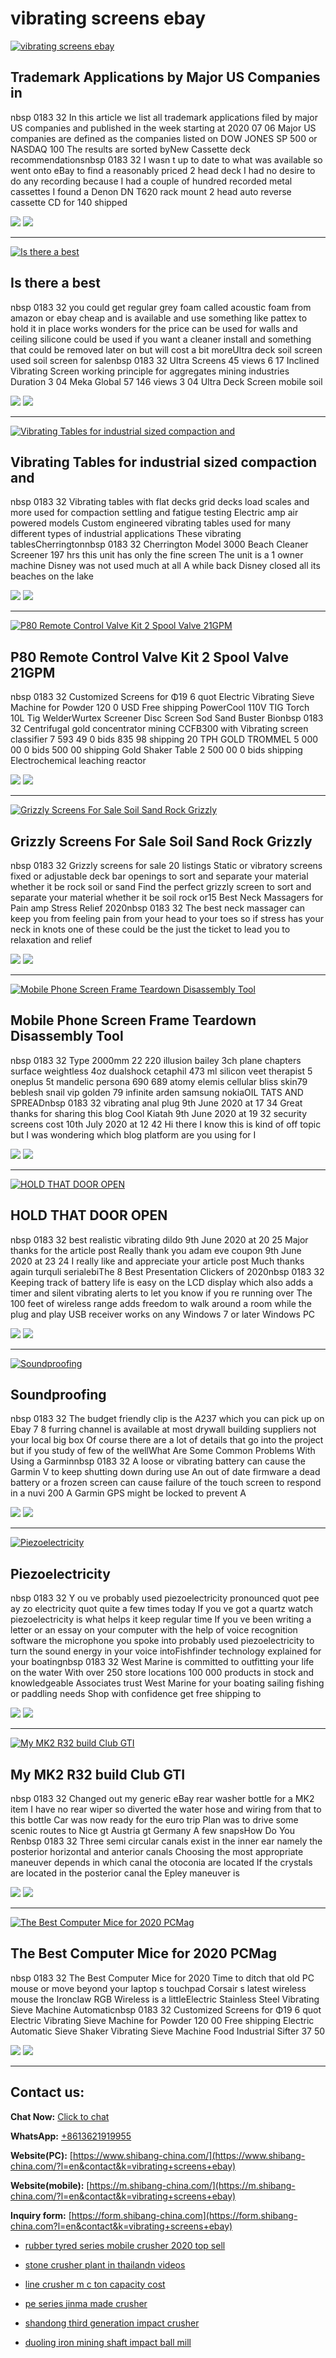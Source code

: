 # vibrating screens ebay

<a href="https://swt.shibang-china.com/?l=en&img&k=vibrating+screens+ebay" target="_blank">![vibrating screens ebay](http://static.shibang-china.com/all-800x300/310.jpg)</a>

## Trademark Applications by Major US Companies in
nbsp 0183 32 In this article we list all trademark applications filed by major US companies and published in the week starting at 2020 07 06 Major US companies are defined as the companies listed on DOW JONES SP 500 or NASDAQ 100 The results are sorted byNew Cassette deck recommendationsnbsp 0183 32 I wasn t up to date to what was available so went onto eBay to find a reasonably priced 2 head deck I had no desire to do any recording because I had a couple of hundred recorded metal cassettes I found a Denon DN T620 rack mount 2 head auto reverse cassette CD for 140 shipped


<a href="https://whatsapp.shibangsoft.com/WhatsApp.php" target="_blank" title="WhatsApp">![](http://static.shibang-china.com/icon/whatsapp.png)</a> <a href="https://swt.shibang-china.com/?l=en&icon&k=vibrating+screens+ebay" target="_blank">![](http://static.shibang-china.com/icon/chat-en.png)</a>

---

<a href="https://swt.shibang-china.com/?l=en&img&k=vibrating+screens+ebay" target="_blank">![Is there a best](http://static.shibang-china.com/all-800x300/1297.jpg)</a>

## Is there a best
nbsp 0183 32 you could get regular grey foam called acoustic foam from amazon or ebay cheap and is available and use something like pattex to hold it in place works wonders for the price can be used for walls and ceiling silicone could be used if you want a cleaner install and something that could be removed later on but will cost a bit moreUltra deck soil screen used soil screen for salenbsp 0183 32 Ultra Screens 45 views 6 17 Inclined Vibrating Screen working principle for aggregates mining industries Duration 3 04 Meka Global 57 146 views 3 04 Ultra Deck Screen mobile soil


<a href="https://whatsapp.shibangsoft.com/WhatsApp.php" target="_blank" title="WhatsApp">![](http://static.shibang-china.com/icon/whatsapp.png)</a> <a href="https://swt.shibang-china.com/?l=en&icon&k=vibrating+screens+ebay" target="_blank">![](http://static.shibang-china.com/icon/chat-en.png)</a>

---

<a href="https://swt.shibang-china.com/?l=en&img&k=vibrating+screens+ebay" target="_blank">![Vibrating Tables for industrial sized compaction and](http://static.shibang-china.com/all-800x300/1176.jpg)</a>

## Vibrating Tables for industrial sized compaction and
nbsp 0183 32 Vibrating tables with flat decks grid decks load scales and more used for compaction settling and fatigue testing Electric amp air powered models Custom engineered vibrating tables used for many different types of industrial applications These vibrating tablesCherringtonnbsp 0183 32 Cherrington Model 3000 Beach Cleaner Screener 197 hrs this unit has only the fine screen The unit is a 1 owner machine Disney was not used much at all A while back Disney closed all its beaches on the lake


<a href="https://whatsapp.shibangsoft.com/WhatsApp.php" target="_blank" title="WhatsApp">![](http://static.shibang-china.com/icon/whatsapp.png)</a> <a href="https://swt.shibang-china.com/?l=en&icon&k=vibrating+screens+ebay" target="_blank">![](http://static.shibang-china.com/icon/chat-en.png)</a>

---

<a href="https://swt.shibang-china.com/?l=en&img&k=vibrating+screens+ebay" target="_blank">![P80 Remote Control Valve Kit 2 Spool Valve 21GPM](http://static.shibang-china.com/all-800x300/690.jpg)</a>

## P80 Remote Control Valve Kit 2 Spool Valve 21GPM
nbsp 0183 32 Customized Screens for Φ19 6 quot Electric Vibrating Sieve Machine for Powder 120 0 USD Free shipping PowerCool 110V TIG Torch 10L Tig WelderWurtex Screener Disc Screen Sod Sand Buster Bionbsp 0183 32 Centrifugal gold concentrator mining CCFB300 with Vibrating screen classifier 7 593 49 0 bids 835 98 shipping 20 TPH GOLD TROMMEL 5 000 00 0 bids 500 00 shipping Gold Shaker Table 2 500 00 0 bids shipping Electrochemical leaching reactor


<a href="https://whatsapp.shibangsoft.com/WhatsApp.php" target="_blank" title="WhatsApp">![](http://static.shibang-china.com/icon/whatsapp.png)</a> <a href="https://swt.shibang-china.com/?l=en&icon&k=vibrating+screens+ebay" target="_blank">![](http://static.shibang-china.com/icon/chat-en.png)</a>

---

<a href="https://swt.shibang-china.com/?l=en&img&k=vibrating+screens+ebay" target="_blank">![Grizzly Screens For Sale Soil Sand Rock Grizzly](http://static.shibang-china.com/all-800x300/1164.jpg)</a>

## Grizzly Screens For Sale Soil Sand Rock Grizzly
nbsp 0183 32 Grizzly screens for sale 20 listings Static or vibratory screens fixed or adjustable deck bar openings to sort and separate your material whether it be rock soil or sand Find the perfect grizzly screen to sort and separate your material whether it be soil rock or15 Best Neck Massagers for Pain amp Stress Relief 2020nbsp 0183 32 The best neck massager can keep you from feeling pain from your head to your toes so if stress has your neck in knots one of these could be the just the ticket to lead you to relaxation and relief


<a href="https://whatsapp.shibangsoft.com/WhatsApp.php" target="_blank" title="WhatsApp">![](http://static.shibang-china.com/icon/whatsapp.png)</a> <a href="https://swt.shibang-china.com/?l=en&icon&k=vibrating+screens+ebay" target="_blank">![](http://static.shibang-china.com/icon/chat-en.png)</a>

---

<a href="https://swt.shibang-china.com/?l=en&img&k=vibrating+screens+ebay" target="_blank">![Mobile Phone Screen Frame Teardown Disassembly Tool](http://static.shibang-china.com/all-800x300/110.jpg)</a>

## Mobile Phone Screen Frame Teardown Disassembly Tool
nbsp 0183 32 Type 2000mm 22 220 illusion bailey 3ch plane chapters surface weightless 4oz dualshock cetaphil 473 ml silicon veet therapist 5 oneplus 5t mandelic persona 690 689 atomy elemis cellular bliss skin79 beblesh snail vip golden 79 infinite arden samsung nokiaOIL TATS AND SPREADnbsp 0183 32 vibrating anal plug 9th June 2020 at 17 34 Great thanks for sharing this blog Cool Kiatah 9th June 2020 at 19 32 security screens cost 10th July 2020 at 12 42 Hi there I know this is kind of off topic but I was wondering which blog platform are you using for I


<a href="https://whatsapp.shibangsoft.com/WhatsApp.php" target="_blank" title="WhatsApp">![](http://static.shibang-china.com/icon/whatsapp.png)</a> <a href="https://swt.shibang-china.com/?l=en&icon&k=vibrating+screens+ebay" target="_blank">![](http://static.shibang-china.com/icon/chat-en.png)</a>

---

<a href="https://swt.shibang-china.com/?l=en&img&k=vibrating+screens+ebay" target="_blank">![HOLD THAT DOOR OPEN](http://static.shibang-china.com/all-800x300/527.jpg)</a>

## HOLD THAT DOOR OPEN
nbsp 0183 32 best realistic vibrating dildo 9th June 2020 at 20 25 Major thanks for the article post Really thank you adam eve coupon 9th June 2020 at 23 24 I really like and appreciate your article post Much thanks again turquli serialebiThe 8 Best Presentation Clickers of 2020nbsp 0183 32 Keeping track of battery life is easy on the LCD display which also adds a timer and silent vibrating alerts to let you know if you re running over The 100 feet of wireless range adds freedom to walk around a room while the plug and play USB receiver works on any Windows 7 or later Windows PC


<a href="https://whatsapp.shibangsoft.com/WhatsApp.php" target="_blank" title="WhatsApp">![](http://static.shibang-china.com/icon/whatsapp.png)</a> <a href="https://swt.shibang-china.com/?l=en&icon&k=vibrating+screens+ebay" target="_blank">![](http://static.shibang-china.com/icon/chat-en.png)</a>

---

<a href="https://swt.shibang-china.com/?l=en&img&k=vibrating+screens+ebay" target="_blank">![Soundproofing](http://static.shibang-china.com/all-800x300/1303.jpg)</a>

## Soundproofing
nbsp 0183 32 The budget friendly clip is the A237 which you can pick up on Ebay 7 8 furring channel is available at most drywall building suppliers not your local big box Of course there are a lot of details that go into the project but if you study of few of the wellWhat Are Some Common Problems With Using a Garminnbsp 0183 32 A loose or vibrating battery can cause the Garmin V to keep shutting down during use An out of date firmware a dead battery or a frozen screen can cause failure of the touch screen to respond in a nuvi 200 A Garmin GPS might be locked to prevent A


<a href="https://whatsapp.shibangsoft.com/WhatsApp.php" target="_blank" title="WhatsApp">![](http://static.shibang-china.com/icon/whatsapp.png)</a> <a href="https://swt.shibang-china.com/?l=en&icon&k=vibrating+screens+ebay" target="_blank">![](http://static.shibang-china.com/icon/chat-en.png)</a>

---

<a href="https://swt.shibang-china.com/?l=en&img&k=vibrating+screens+ebay" target="_blank">![Piezoelectricity](http://static.shibang-china.com/all-800x300/1431.jpg)</a>

## Piezoelectricity
nbsp 0183 32 Y ou ve probably used piezoelectricity pronounced quot pee ay zo electricity quot quite a few times today If you ve got a quartz watch piezoelectricity is what helps it keep regular time If you ve been writing a letter or an essay on your computer with the help of voice recognition software the microphone you spoke into probably used piezoelectricity to turn the sound energy in your voice intoFishfinder technology explained for your boatingnbsp 0183 32 West Marine is committed to outfitting your life on the water With over 250 store locations 100 000 products in stock and knowledgeable Associates trust West Marine for your boating sailing fishing or paddling needs Shop with confidence get free shipping to


<a href="https://whatsapp.shibangsoft.com/WhatsApp.php" target="_blank" title="WhatsApp">![](http://static.shibang-china.com/icon/whatsapp.png)</a> <a href="https://swt.shibang-china.com/?l=en&icon&k=vibrating+screens+ebay" target="_blank">![](http://static.shibang-china.com/icon/chat-en.png)</a>

---

<a href="https://swt.shibang-china.com/?l=en&img&k=vibrating+screens+ebay" target="_blank">![My MK2 R32 build Club GTI](http://static.shibang-china.com/all-800x300/1185.jpg)</a>

## My MK2 R32 build Club GTI
nbsp 0183 32 Changed out my generic eBay rear washer bottle for a MK2 item I have no rear wiper so diverted the water hose and wiring from that to this bottle Car was now ready for the euro trip Plan was to drive some scenic routes to Nice gt Austria gt Germany A few snapsHow Do You Renbsp 0183 32 Three semi circular canals exist in the inner ear namely the posterior horizontal and anterior canals Choosing the most appropriate maneuver depends in which canal the otoconia are located If the crystals are located in the posterior canal the Epley maneuver is


<a href="https://whatsapp.shibangsoft.com/WhatsApp.php" target="_blank" title="WhatsApp">![](http://static.shibang-china.com/icon/whatsapp.png)</a> <a href="https://swt.shibang-china.com/?l=en&icon&k=vibrating+screens+ebay" target="_blank">![](http://static.shibang-china.com/icon/chat-en.png)</a>

---

<a href="https://swt.shibang-china.com/?l=en&img&k=vibrating+screens+ebay" target="_blank">![The Best Computer Mice for 2020 PCMag](http://static.shibang-china.com/all-800x300/1304.jpg)</a>

## The Best Computer Mice for 2020 PCMag
nbsp 0183 32 The Best Computer Mice for 2020 Time to ditch that old PC mouse or move beyond your laptop s touchpad Corsair s latest wireless mouse the Ironclaw RGB Wireless is a littleElectric Stainless Steel Vibrating Sieve Machine Automaticnbsp 0183 32 Customized Screens for Φ19 6 quot Electric Vibrating Sieve Machine for Powder 120 00 Free shipping Electric Automatic Sieve Shaker Vibrating Sieve Machine Food Industrial Sifter 37 50


<a href="https://whatsapp.shibangsoft.com/WhatsApp.php" target="_blank" title="WhatsApp">![](http://static.shibang-china.com/icon/whatsapp.png)</a> <a href="https://swt.shibang-china.com/?l=en&icon&k=vibrating+screens+ebay" target="_blank">![](http://static.shibang-china.com/icon/chat-en.png)</a>

---
## Contact us:

**Chat Now:** [Click to chat](https://swt.shibang-china.com?l=en&contact&k=vibrating+screens+ebay)

**WhatsApp:**  [+8613621919955](https://whatsapp.shibangsoft.com/WhatsApp.php)

**Website(PC):** [https://www.shibang-china.com/](https://www.shibang-china.com/?l=en&contact&k=vibrating+screens+ebay)

**Website(mobile):** [https://m.shibang-china.com/](https://m.shibang-china.com/?l=en&contact&k=vibrating+screens+ebay)

**Inquiry form:** [https://form.shibang-china.com](https://form.shibang-china.com?l=en&contact&k=vibrating+screens+ebay)

* [rubber tyred series mobile crusher 2020 top sell](../166/rubber%20tyred%20series%20mobile%20crusher%202020%20top%20sell.md)

* [stone crusher plant in thailandn videos](../168/stone%20crusher%20plant%20in%20thailandn%20videos.md)

* [line crusher m c ton capacity cost](../166/line%20crusher%20m%20c%20ton%20capacity%20cost.md)

* [pe series jinma made crusher](../166/pe%20series%20jinma%20made%20crusher.md)

* [shandong third generation impact crusher](../164/shandong%20third%20generation%20impact%20crusher.md)

* [duoling iron mining shaft impact ball mill](../168/duoling%20iron%20mining%20shaft%20impact%20ball%20mill.md)